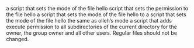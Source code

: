  a script that sets the mode of the file hello
script that sets the permission to the file hello
 a script that sets the mode of the file hello to
a script that sets the mode of the file hello the same as olleh’s mode
 a script that adds execute permission to all subdirectories of the current directory for the owner, the group owner and all other users. Regular files should not be changed.
